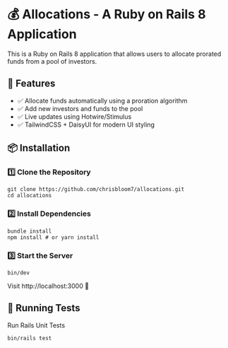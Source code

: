 # 💰 Allocations - A Ruby on Rails 8 Application

This is a Ruby on Rails 8 application that allows users to allocate prorated funds from a pool of investors.

## 🚀 Features

- ✅ Allocate funds automatically using a proration algorithm
- ✅ Add new investors and funds to the pool
- ✅ Live updates using Hotwire/Stimulus
- ✅ TailwindCSS + DaisyUI for modern UI styling

## 📦 Installation

### 1️⃣ Clone the Repository

```shell
git clone https://github.com/chrisbloom7/allocations.git
cd allocations
```

### 2️⃣ Install Dependencies

```shell
bundle install
npm install # or yarn install
```

### 3️⃣ Start the Server

```shell
bin/dev
```

Visit http://localhost:3000 🚀

## 🧪 Running Tests

Run Rails Unit Tests

```shell
bin/rails test
```
